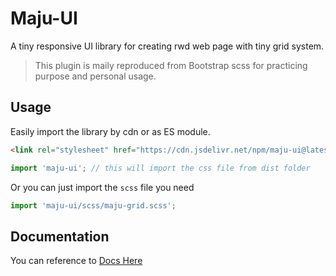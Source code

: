 # Maju-UI

A tiny responsive UI library for creating rwd web page with tiny grid system.

> This plugin is maily reproduced from Bootstrap scss for practicing purpose and personal usage.


## Usage

Easily import the library by cdn or as ES module.

```html
<link rel="stylesheet" href="https://cdn.jsdelivr.net/npm/maju-ui@latest/dist/css/maju.min.css" />
```

```js
import 'maju-ui'; // this will import the css file from dist folder
```

Or you can just import the `scss` file you need

```js
import 'maju-ui/scss/maju-grid.scss';
```

## Documentation

You can reference to [Docs Here](https://johnnywang1994.github.io/maju-ui)


